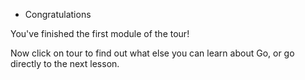 


* Congratulations

You've finished the first module of the tour!

Now click on <a style="cursor: pointer" onclick="highlightAndClick('[title=tour]')">tour</a> to find out what else
you can learn about Go, or go directly to the <a style="cursor: pointer" onclick="highlightAndClick('#next')">next lesson</a>.
